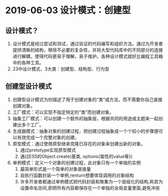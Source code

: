 # 2019-06-03 设计模式：创建型

## 设计模式？

1. 设计模式是经过尝试和测试，通过验证的代码编写和组织方法。通过为开发者提供清晰的结构，移除不必要的复杂性，并将大型代码库中的不同部分的连接进行解耦，使得代码更易于理解，易于维护。各种设计模式就好比编程工具箱中的各种工具。
2. 23中设计模式，3大类：创建型、结构型、行为型

## 创建型设计模式

1. 创建型设计模式为你描述了用于创建对象的“类”或方法，而不需要你自己直接创建对象。
2. 工厂模式：可以实现不指定特定的“类”而创建对象。
3. 抽象工厂模式：可以创建一个额外的抽象层，根据共同的用途或主题来一起创建出多个工厂。
4. 生成器模式：抽象对象的创建过程，把创建过程抽象成一个个较小的步骤便可以有效完成一个完整对象的创建。
5. 原型模式：通过使用原型继承克隆已存在的对象来创建出新的对象。
   1. 通过prototype实现原型模式
   2. 通过ES5的Object.create(基类, options{属性的value等})
6. 单例模式：定义一个对象的创建过程，此对象只有一个单独的实例
   1. 最简单形式是一个简单的对象直接量
   2. 自执行函数封装一个单例,renturn想要体现调用的对象结构
   3. 许多开发者都通过单例模式把代码封装和聚集为一个层级化的结构,称其为设置命名空间,即把所有内容都保存在一个单独的全局变量里面,避免冲突